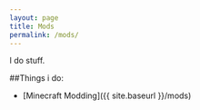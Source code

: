 ```yaml
---
layout: page
title: Mods
permalink: /mods/
---
```


I do stuff.

##Things i do:
* [Minecraft Modding]({{ site.baseurl }}/mods)